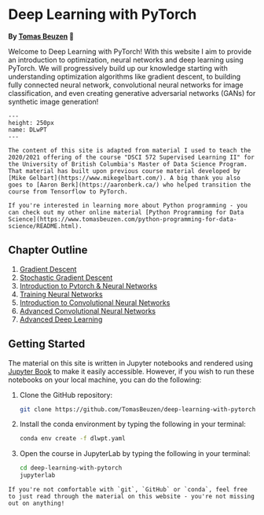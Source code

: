 # Deep Learning with PyTorch

**By [Tomas Beuzen](https://www.tomasbeuzen.com/) 🚀**

Welcome to Deep Learning with PyTorch! With this website I aim to provide an introduction to optimization, neural networks and deep learning using PyTorch. We will progressively build up our knowledge starting with understanding optimization algorithms like gradient descent, to building fully connected neural network, convolutional neural networks for image classification, and even creating generative adversarial networks (GANs) for synthetic image generation!

```{figure} docs/logo.png
---
height: 250px
name: DLwPT
---
```

```{admonition} Attribution
The content of this site is adapted from material I used to teach the 2020/2021 offering of the course "DSCI 572 Supervised Learning II" for the University of British Columbia's Master of Data Science Program. That material has built upon previous course material developed by [Mike Gelbart](https://www.mikegelbart.com/). A big thank you also goes to [Aaron Berk](https://aaronberk.ca/) who helped transition the course from Tensorflow to PyTorch.
```

```{hint}
If you're interested in learning more about Python programming - you can check out my other online material [Python Programming for Data Science](https://www.tomasbeuzen.com/python-programming-for-data-science/README.html).
```

## Chapter Outline

1. [Gradient Descent](chapters/chapter1_gradient-descent.ipynb)
2. [Stochastic Gradient Descent](chapters/chapter2_stochastic-gradient-descent.ipynb)
3. [Introduction to Pytorch & Neural Networks](chapters/chapter3_pytorch-neural-networks-pt1.ipynb)
4. [Training Neural Networks](chapters/chapter4_neural-networks-pt2.ipynb)
5. [Introduction to Convolutional Neural Networks](chapters/chapter5_cnns-pt1.ipynb)
6. [Advanced Convolutional Neural Networks](chapters/chapter6_cnns-pt2.ipynb)
7. [Advanced Deep Learning](chapters/chapter7_advanced-deep-learning.ipynb)

## Getting Started

The material on this site is written in Jupyter notebooks and rendered using [Jupyter Book](https://jupyterbook.org/intro.html) to make it easily accessible. However, if you wish to run these notebooks on your local machine, you can do the following:

1. Clone the GitHub repository:
   ```sh
   git clone https://github.com/TomasBeuzen/deep-learning-with-pytorch.git
   ```
2. Install the conda environment by typing the following in your terminal:
   ```sh
   conda env create -f dlwpt.yaml
   ```
3. Open the course in JupyterLab by typing the following in your terminal:
   ```sh
   cd deep-learning-with-pytorch
   jupyterlab
   ```

```{tip}
If you're not comfortable with `git`, `GitHub` or `conda`, feel free to just read through the material on this website - you're not missing out on anything! 
```